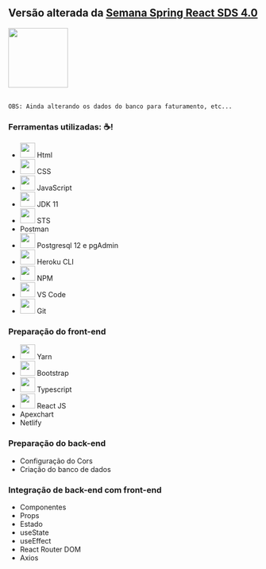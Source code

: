 ## Versão alterada da [Semana Spring React SDS 4.0](https://github.com/devsuperior/sds4)

<a href="https://github.com/joseotaviopc">
  <img height="120em" src="https://github-readme-stats.vercel.app/api/pin/?username=joseotaviopc&repo=projeto-sds3&&theme=city_lights">
</a><br><br>

    OBS: Ainda alterando os dados do banco para faturamento, etc...

###  Ferramentas utilizadas: ☕!

- <img height="30" width="30" src="https://cdn.jsdelivr.net/gh/devicons/devicon/icons/html5/html5-original.svg" /> Html
- <img height="30" width="30" src="https://cdn.jsdelivr.net/gh/devicons/devicon/icons/css3/css3-original.svg" /> CSS
- <img height="30" width="30" src="https://cdn.jsdelivr.net/gh/devicons/devicon/icons/javascript/javascript-original.svg" /> JavaScript
- <img height="30" width="30" src="https://cdn.jsdelivr.net/gh/devicons/devicon/icons/java/java-original.svg" /> JDK 11
- <img height="30" width="30" src="https://cdn.jsdelivr.net/gh/devicons/devicon/icons/spring/spring-plain.svg" /> STS
- Postman
- <img height="30" width="30" src="https://cdn.jsdelivr.net/gh/devicons/devicon/icons/postgresql/postgresql-plain.svg" /> Postgresql 12 e pgAdmin
- <img height="30" width="30" src="https://cdn.jsdelivr.net/gh/devicons/devicon/icons/heroku/heroku-plain.svg" /> Heroku CLI
- <img height="30" width="30" src="https://cdn.jsdelivr.net/gh/devicons/devicon/icons/npm/npm-original-wordmark.svg" /> NPM
- <img height="30" width="30" src="https://cdn.jsdelivr.net/gh/devicons/devicon/icons/vscode/vscode-original.svg" /> VS Code
- <img height="30" width="30" src="https://cdn.jsdelivr.net/gh/devicons/devicon/icons/git/git-original.svg" /> Git

### Preparação do front-end

- <img height="30" width="30" src="https://cdn.jsdelivr.net/gh/devicons/devicon/icons/yarn/yarn-original.svg" /> Yarn
- <img height="30" width="30" src="https://cdn.jsdelivr.net/gh/devicons/devicon/icons/bootstrap/bootstrap-plain.svg" /> Bootstrap
- <img height="30" width="30" src="https://cdn.jsdelivr.net/gh/devicons/devicon/icons/typescript/typescript-original.svg" /> Typescript
- <img height="30" width="30" src="https://cdn.jsdelivr.net/gh/devicons/devicon/icons/react/react-original.svg" /> React JS
- Apexchart
- Netlify

### Preparação do back-end

- Configuração do Cors
- Criação do banco de dados

### Integração de back-end com front-end

- Componentes
- Props
- Estado
- useState
- useEffect
- React Router DOM
- Axios
